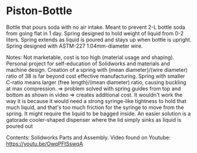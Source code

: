 # Piston-Bottle
Bottle that pours soda with no air intake. Meant to prevent 2-L bottle soda from going flat in 1 day. 
Spring designed to hold weight of liquid from 0-2 liters. 
Spring extends as liquid is poured and stays up when bottle is upright. 
Spring designed with ASTM-227 1.04mm-diameter wire. 

Notes:
Not marketable, cost is too high (material usage and shaping). 
Personal project for self-education of Solidworks and materials and machine design. 
Creation of a spring with (mean diameter)/(wire diameter) ratio of 38 is far beyond cost effective manufacturing. 
Spring with smaller C-ratio means larger (free length)/(mean diameter) ratio, causing buckling at max compression. 
  => problem solved with spring guides from top and bottom as shown in video => creates additional cost. 
It wouldn't work the way it is because it would need a strong syringe-like tightness to hold that much liquid, and that's too much friction for the syringe to move from the spring. It might require the liquid to be bagged inside. An easier solution is a gatorade cooler-shaped dispenser where the lid simply sinks as liquid is poured out

Contents:
Solidworks Parts and Assembly. 
Video found on Youtube: https://youtu.be/OwqPFtSswqA

